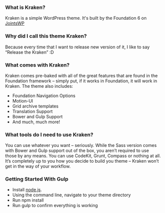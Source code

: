 ### What is Kraken?
Kraken is a simple WordPress theme. It's built by the Foundation 6 on [JointsWP](http://jointswp.com/)

### Why did I call this theme Kraken?
Because every time that I want to release new version of it, I like to say “Release the Kraken” :D

### What comes with Kraken?
Kraken comes pre-baked with all of the great features that are found in the Foundation framework – simply put, if it works in Foundation, it will work in Kraken. The theme also includes:

- Foundation Navigation Options
- Motion-UI
- Grid archive templates
- Translation Support
- Bower and Gulp Support
- And much, much more!

### What tools do I need to use Kraken?
You can use whatever you want – seriously. While the Sass version comes with Bower and Gulp support out of the box, you aren’t required to use those by any means. You can use CodeKit, Grunt, Compass or nothing at all. It’s completely up to you how you decide to build you theme – Kraken won’t get in the way of your workflow.

### Getting Started With Gulp
- Install [node.js](https://nodejs.org).
- Using the command line, navigate to your theme directory
- Run npm install
- Run gulp to confirm everything is working
